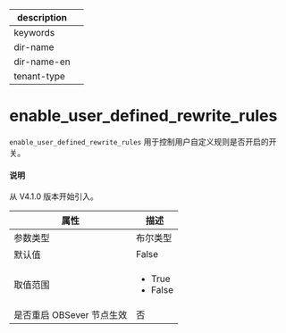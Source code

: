 |description||
|---|---|
|keywords||
|dir-name||
|dir-name-en||
|tenant-type||

# enable_user_defined_rewrite_rules

`enable_user_defined_rewrite_rules` 用于控制用户自定义规则是否开启的开关。

<main id="notice" type='explain'>
  <h4>说明</h4>
  <p>从 V4.1.0 版本开始引入。</p>
</main>

| **属性** | **描述** |
| --- | --- |
| 参数类型 | 布尔类型 |
| 默认值 | False |
| 取值范围 |<ul><li> True  </li><li> False </li></ul>|
| 是否重启 OBSever 节点生效 | 否 |
